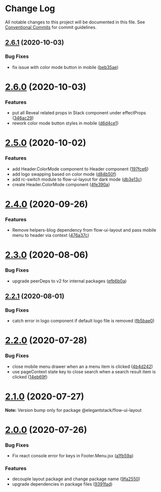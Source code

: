 # Change Log

All notable changes to this project will be documented in this file.
See [Conventional Commits](https://conventionalcommits.org) for commit guidelines.

## [2.6.1](https://gitlab.com/alimoosavi15/gatsby-theme-flexiblog/compare/v2.6.0...v2.6.1) (2020-10-03)


### Bug Fixes

* fix issue with color mode button in mobile ([beb35ae](https://gitlab.com/alimoosavi15/gatsby-theme-flexiblog/commit/beb35aee90105037ac99526db7c75bdc5cab8fbf))





# [2.6.0](https://gitlab.com/alimoosavi15/gatsby-theme-flexiblog/compare/v2.5.0...v2.6.0) (2020-10-03)


### Features

* put all Reveal related props in Stack component under effectProps ([346ac29](https://gitlab.com/alimoosavi15/gatsby-theme-flexiblog/commit/346ac29d10d2d88687c2a205dea3b390fcf55a40))
* rework color mode button styles in mobile ([d6d4ce1](https://gitlab.com/alimoosavi15/gatsby-theme-flexiblog/commit/d6d4ce154598fd66b62b13a6bc707dcf1e0a2a5d))





# [2.5.0](https://gitlab.com/alimoosavi15/gatsby-theme-flexiblog/compare/v2.4.0...v2.5.0) (2020-10-02)


### Features

* add Header.ColorMode component to Header component ([197fce6](https://gitlab.com/alimoosavi15/gatsby-theme-flexiblog/commit/197fce6134b7ad6b1d796b0b98fe05a8d0aac69f))
* add logo swapping based on color mode ([d84b50f](https://gitlab.com/alimoosavi15/gatsby-theme-flexiblog/commit/d84b50f7dd9904a9d257872f40e14de19a658643))
* add rc-switch module to flow-ui-layout for dark mode ([db3e13c](https://gitlab.com/alimoosavi15/gatsby-theme-flexiblog/commit/db3e13c5c0921a90f6d4e83ba7ace0ed9fe9e638))
* create Header.ColorMode component ([4fe390a](https://gitlab.com/alimoosavi15/gatsby-theme-flexiblog/commit/4fe390ab1e86f38f10bb84171dc900ceb961586a))






# [2.4.0](https://gitlab.com/alimoosavi15/gatsby-theme-flexiblog/compare/v2.3.1...v2.4.0) (2020-09-26)


### Features

* Remove helpers-blog dependency from flow-ui-layout and pass mobile menu to header via context ([476a37c](https://gitlab.com/alimoosavi15/gatsby-theme-flexiblog/commit/476a37c6aeaf9b7d3b873d13d0b598fb8eff0bc2))





# [2.3.0](https://gitlab.com/alimoosavi15/gatsby-theme-flexiblog/compare/v2.2.3...v2.3.0) (2020-08-06)


### Bug Fixes

* upgrade peerDeps to v2 for internal packages ([efb6b0a](https://gitlab.com/alimoosavi15/gatsby-theme-flexiblog/commit/efb6b0a99d1109b69b93d45a97327d7886199b69))






## [2.2.1](https://gitlab.com/alimoosavi15/gatsby-theme-flexiblog/compare/v2.2.0...v2.2.1) (2020-08-01)


### Bug Fixes

* catch error in logo component if default logo file is removed ([fb5bae0](https://gitlab.com/alimoosavi15/gatsby-theme-flexiblog/commit/fb5bae08a9cfe2d415ebe8844f9e87ab9f454364))





# [2.2.0](https://gitlab.com/alimoosavi15/gatsby-theme-flexiblog/compare/v2.1.0...v2.2.0) (2020-07-28)


### Bug Fixes

* close mobile menu drawer when an a menu item is clicked ([4b4d242](https://gitlab.com/alimoosavi15/gatsby-theme-flexiblog/commit/4b4d242b642824a101e22529ef2c3ecf44535591))
* use pageContext state key to close search when a search result item is clicked ([14eb69f](https://gitlab.com/alimoosavi15/gatsby-theme-flexiblog/commit/14eb69fd293eb4e825af74f64e4d3801ca156a43))






# [2.1.0](https://gitlab.com/alimoosavi15/gatsby-theme-flexiblog/compare/v2.0.0...v2.1.0) (2020-07-27)

**Note:** Version bump only for package @elegantstack/flow-ui-layout





# [2.0.0](https://gitlab.com/alimoosavi15/gatsby-theme-flexiblog/compare/v1.2.0...v2.0.0) (2020-07-26)


### Bug Fixes

* Fix react console error for keys in Footer.Menu.jsx ([a1fb59a](https://gitlab.com/alimoosavi15/gatsby-theme-flexiblog/commit/a1fb59a6e8637f8fd61ad44de7a9c4fdf0f15c67))


### Features

* decouple layout package and change package name ([9fa2550](https://gitlab.com/alimoosavi15/gatsby-theme-flexiblog/commit/9fa2550ee8342013470d85005992fbe4d162ab5e))
* upgrade dependencies in package files ([9391fad](https://gitlab.com/alimoosavi15/gatsby-theme-flexiblog/commit/9391fad0a525f7a8514ab722831eff9a2eae8e04))
